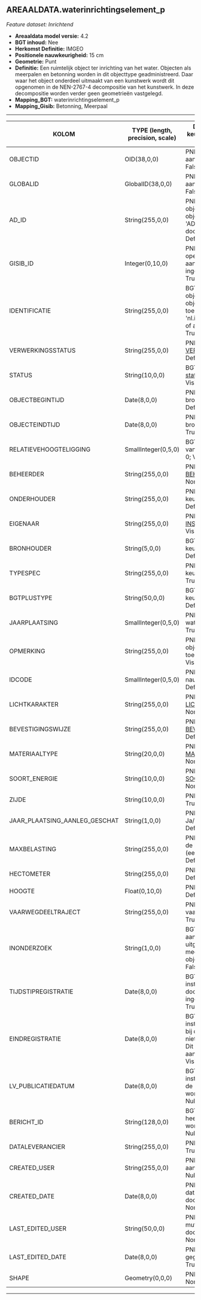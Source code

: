 ## AREAALDATA.waterinrichtingselement_p

*Feature dataset: Inrichtend*


* __Areaaldata model versie:__ 4.2
* __BGT inhoud:__ Nee
* __Herkomst Definitie:__ IMGEO
* __Positionele nauwkeurigheid:__ 15 cm
* __Geometrie:__ Punt
* __Definitie:__ Een ruimtelijk object ter inrichting van het water. Objecten als meerpalen en betonning worden in dit objecttype geadministreerd. Daar waar het object onderdeel uitmaakt van een kunstwerk wordt dit opgenomen in de NEN-2767-4 decompositie van het kunstwerk. In deze decompositie worden verder geen 
                geometrieën vastgelegd.
* __Mapping_BGT:__ waterinrichtingselement_p
* __Mapping_Gisib:__ Betonning, Meerpaal

***

|__KOLOM__                             |__TYPE (length, precision, scale)__          	          |__DEFINITIE__ (oorsprong; beschrijving; keuzelijst; nullable; default; zichtbaar in Areaalviewer)|
|------                          	 |----                     |-----    |
|OBJECTID                            |OID(38,0,0)              |PNH; Intern ArcGIS Identificatienummer, aangemaakt door ArcGIS; ; Nullable: False; Default: None; Visible: Yes|
|GLOBALID                            |GlobalID(38,0,0)         |PNH; Global Unique Identifier,  aangemaakt door ArcGIS; ; Nullable: False; Default: None; Visible: No|
|AD_ID                               |String(255,0,0)          |PNH; Uniek identificatienummer voor het object dat onveranderlijk is zolang het object bestaat in Areaaldata: in format 'AD.[GUID]'. Dit moet worden ingevuld door de aannemer; ; Nullable: False; Default: None; Visible: Yes|
|GISIB_ID                            |Integer(0,10,0)          |PNH; Uniek Identificatienummer beheer openbare ruimte (GISIB), wordt aangemaakt in GISIB en mag niet worden ingevuld door de aannemer; ; Nullable: True; Default: None; Visible: No|
|IDENTIFICATIE                       |String(255,0,0)          |BGT; Uniek identificatienummer voor het object dat onveranderlijk is zolang het object bestaat: bevat indien van toepassing BGT/IMKL ID in format 'nl.imgeo/imkl.bronhouderscode.LokaalID' of anders: '00000'.LokaalID; ; Nullable: True; Default: None; Visible: No|
|VERWERKINGSSTATUS                   |String(255,0,0)          |PNH; Status van de gegevens; keuzelijst [VERWERKINGSSTATUS](http://provincienh.github.io/Leveren_Geoinformatie/keuzelijsten/VERWERKINGSSTATUS.md); Nullable: False; Default: Nieuw; Visible: Yes|
|STATUS                              |String(10,0,0)           |BGT; BGT status van het object; keuzelijst [status](http://provincienh.github.io/Leveren_Geoinformatie/keuzelijsten/status.md); Nullable: False; Default: bestaand; Visible: No|
|OBJECTBEGINTIJD                     |Date(8,0,0)              |PNH; Datum waarop het object bij de bronhouder is ontstaan; ; Nullable: True; Default: None; Visible: Yes|
|OBJECTEINDTIJD                      |Date(8,0,0)              |PNH; Datum waarop het object bij de bronhouder niet meer geldig is; ; Nullable: True; Default: None; Visible: Yes|
|RELATIEVEHOOGTELIGGING              |SmallInteger(0,5,0)      |BGT; Aanduiding voor de relatieve hoogte van het object; ; Nullable: False; Default: 0; Visible: Yes|
|BEHEERDER                           |String(255,0,0)          |PNH; Beheerder van het object; keuzelijst [BEHEERDER](http://provincienh.github.io/Leveren_Geoinformatie/keuzelijsten/BEHEERDER.md); Nullable: True; Default: None; Visible: Yes|
|ONDERHOUDER                         |String(255,0,0)          |PNH; Onderhouder van het object; keuzelijst [ONDERHOUDER](http://provincienh.github.io/Leveren_Geoinformatie/keuzelijsten/ONDERHOUDER.md); Nullable: True; Default: None; Visible: Yes|
|EIGENAAR                            |String(255,0,0)          |PNH; Eigenaar van het object; keuzelijst [INSTANTIE](http://provincienh.github.io/Leveren_Geoinformatie/keuzelijsten/INSTANTIE.md); Nullable: True; Default: None; Visible: Yes|
|BRONHOUDER                          |String(5,0,0)            |BGT; De bronhoudercode van het object; keuzelijst [bronhouder](http://provincienh.github.io/Leveren_Geoinformatie/keuzelijsten/bronhouder.md); Nullable: False; Default: None; Visible: No|
|TYPESPEC                            |String(255,0,0)          |PNH; Nadere typering van het object; keuzelijst [typeSpecWIIPunt](http://provincienh.github.io/Leveren_Geoinformatie/keuzelijsten/typeSpecWIIPunt.md); Nullable: True; Default: None; Visible: Yes|
|BGTPLUSTYPE                         |String(50,0,0)           |BGT; Nadere type omschrijving in de BGT; keuzelijst [typeWTIPunt](http://provincienh.github.io/Leveren_Geoinformatie/keuzelijsten/typeWTIPunt.md); Nullable: False; Default: None; Visible: No|
|JAARPLAATSING                       |SmallInteger(0,5,0)      |PNH; Is het jaar van aanleg van het waterinrichtingselement_p; ; Nullable: True; Default: None; Visible: No|
|OPMERKING                           |String(255,0,0)          |PNH; Algemene opmerking voor het object, zoals een omschrijving of toelichting; ; Nullable: True; Default: None; Visible: Yes|
|IDCODE                              |SmallInteger(0,5,0)      |PNH; Unieke ID code, komt voor op nautische kaarten; ; Nullable: True; Default: None; Visible: Yes|
|LICHTKARAKTER                       |String(255,0,0)          |PNH; Lichtkarakter; keuzelijst [LICHTKARAKTER](http://provincienh.github.io/Leveren_Geoinformatie/keuzelijsten/LICHTKARAKTER.md); Nullable: True; Default: None; Visible: Yes|
|BEVESTIGINGSWIJZE                   |String(255,0,0)          |PNH; Bevestigingswijze; keuzelijst [BEVESTIGINGSWIJZE](http://provincienh.github.io/Leveren_Geoinformatie/keuzelijsten/BEVESTIGINGSWIJZE.md); Nullable: True; Default: None; Visible: No|
|MATERIAALTYPE                       |String(20,0,0)           |PNH; Materiaalkeuze; keuzelijst [MATERIAALTYPE](http://provincienh.github.io/Leveren_Geoinformatie/keuzelijsten/MATERIAALTYPE.md); Nullable: True; Default: None; Visible: Yes|
|SOORT_ENERGIE                       |String(10,0,0)           |PNH; Soort Energie; keuzelijst [SOORT_ENERGIE](http://provincienh.github.io/Leveren_Geoinformatie/keuzelijsten/SOORT_ENERGIE.md); Nullable: True; Default: None; Visible: No|
|ZIJDE                               |String(10,0,0)           |PNH; Zijde; keuzelijst [ZIJDE](http://provincienh.github.io/Leveren_Geoinformatie/keuzelijsten/ZIJDE.md); Nullable: True; Default: None; Visible: No|
|JAAR_PLAATSING_AANLEG_GESCHAT       |String(1,0,0)            |PNH; Jaar plaatsing of aanleg is geschat: Ja/Nee; keuzelijst [jaNee](http://provincienh.github.io/Leveren_Geoinformatie/keuzelijsten/jaNee.md); Nullable: True; Default: N; Visible: No|
|MAXBELASTING                        |String(255,0,0)          |PNH; Maximale toegestaan kracht wat op de bolder mag uitgedrukt worden (eenheid?) TODO; ; Nullable: True; Default: None; Visible: No|
|HECTOMETER                          |String(255,0,0)          |PNH; Hectometrering; ; Nullable: True; Default: None; Visible: Yes|
|HOOGTE                              |Float(0,10,0)            |PNH; Hoogte in meters; ; Nullable: True; Default: None; Visible: Yes|
|VAARWEGDEELTRAJECT                  |String(255,0,0)          |PNH; Verwijzende sleutel naar vaarwegdeeltraject_v (simpel); ; Nullable: True; Default: None; Visible: No|
|INONDERZOEK                         |String(1,0,0)            |BGT; Een aanduiding waarmee wordt aangegeven dat een onderzoek wordt uitgevoerd naar de juistheid van een of meer gegevens van het betreffende object: Ja/Nee; keuzelijst [jaNee](http://provincienh.github.io/Leveren_Geoinformatie/keuzelijsten/jaNee.md); Nullable: False; Default: N; Visible: No|
|TIJDSTIPREGISTRATIE                 |Date(8,0,0)              |BGT; Datum en tijdstip waarop deze instantie van het object is opgenomen door de bronhouder. Dit mag niet worden ingevuld door de aannemer; ; Nullable: True; Default: None; Visible: No|
|EINDREGISTRATIE                     |Date(8,0,0)              |BGT; Datum en tijdstip waarop deze instantie van het object niet meer geldig is bij de bronhouder. Wanneer deze waarde niet is ingevuld is de instantie nog geldig. Dit mag niet worden ingevuld door de aannemer; ; Nullable: True; Default: None; Visible: No|
|LV_PUBLICATIEDATUM                  |Date(8,0,0)              |BGT; Datum en tijdstip waarop deze instantie van het object is opgenomen in de Landelijke Voorziening. Dit mag niet worden ingevuld door de aannemer; ; Nullable: True; Default: None; Visible: No|
|BERICHT_ID                          |String(128,0,0)          |BGT; Nummer van het bericht dat PNH heeft verzonden naar LV. Dit mag niet worden ingevuld door de aannemer; ; Nullable: True; Default: None; Visible: No|
|DATALEVERANCIER                     |String(255,0,0)          |PNH; Leverancier van de data; ; Nullable: True; Default: None; Visible: No|
|CREATED_USER                        |String(255,0,0)          |PNH; Naam van gebruiker die de rij heeft aangemaakt, gegenereerd door ArcGIS; ; Nullable: True; Default: None; Visible: No|
|CREATED_DATE                        |Date(8,0,0)              |PNH; Datum waarop de rij aan de database is toegevoegd, gegenereerd door ArcGIS; ; Nullable: True; Default: None; Visible: No|
|LAST_EDITED_USER                    |String(50,0,0)           |PNH; Naam van gebruiker die de laatste mutatie heeft doorgevoerd, gegenereerd door ArcGIS; ; Nullable: True; Default: None; Visible: No|
|LAST_EDITED_DATE                    |Date(8,0,0)              |PNH; Datum van de laatste mutatie, gegenereerd door ArcGIS; ; Nullable: True; Default: None; Visible: No|
|SHAPE                               |Geometry(0,0,0)          |PNH; Punt; ; Nullable: False; Default: None; Visible: Yes|


***
